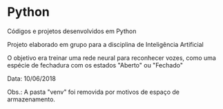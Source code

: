 # Python
Códigos e projetos desenvolvidos em Python

Projeto elaborado em grupo para a disciplina de Inteligência Artificial

O objetivo era treinar uma rede neural para reconhecer vozes, como uma espécie de fechadura com os estados "Aberto" ou "Fechado"

Data: 10/06/2018

Obs.: A pasta "venv" foi removida por motivos de espaço de armazenamento.
